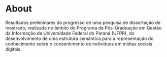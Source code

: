 # About
Resultados preliminares do progresso de uma pesquisa de dissertação de mestrado, realizada no âmbito do Programa de Pós-Graduação em Gestão da Informação da Universidade Federal do Paraná (UFPR), do desenvolvimento de uma estrutura semântica para a representação do conhecimento sobre o consentimento de indivíduos em mídias sociais digitais.

